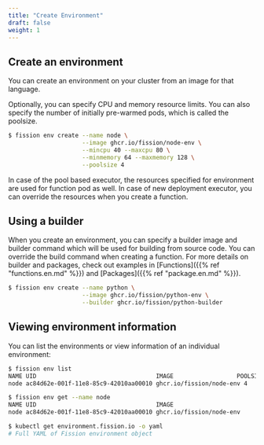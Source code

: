 ```yaml
---
title: "Create Environment"
draft: false
weight: 1
---
```


## Create an environment

You can create an environment on your cluster from an image for that language.

Optionally, you can specify CPU and memory resource limits.
You can also specify the number of initially pre-warmed pods, which is called the poolsize.

```bash
$ fission env create --name node \
                     --image ghcr.io/fission/node-env \
                     --mincpu 40 --maxcpu 80 \
                     --minmemory 64 --maxmemory 128 \
                     --poolsize 4
```

In case of the pool based executor, the resources specified for environment are used for function pod as well.
In case of new deployment executor, you can override the resources when you create a function.

## Using a builder

When you create an environment, you can specify a builder image and builder command which will be used for building from source code.
You can override the build command when creating a function.
For more details on builder and packages, check out examples in [Functions]({{% ref "functions.en.md" %}}) and [Packages]({{% ref "package.en.md" %}}).

```bash
$ fission env create --name python \
                     --image ghcr.io/fission/python-env \
                     --builder ghcr.io/fission/python-builder
```

## Viewing environment information

You can list the environments or view information of an individual environment:

```bash
$ fission env list
NAME UID                                  IMAGE                  POOLSIZE MINCPU MAXCPU MINMEMORY MAXMEMORY
node ac84d62e-001f-11e8-85c9-42010aa00010 ghcr.io/fission/node-env 4        40m    80m    64Mi      128Mi

$ fission env get --name node
NAME UID                                  IMAGE
node ac84d62e-001f-11e8-85c9-42010aa00010 ghcr.io/fission/node-env

$ kubectl get environment.fission.io -o yaml
# Full YAML of Fission environment object
```
